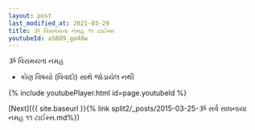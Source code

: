 ```yaml
---
layout: post
last_modified_at: 2021-03-29
title: ૐ વિરામયતા નમહ ૧૧ ટાઈમ્સ
youtubeId: aSBO9_go48w
---
```

 
 
 ૐ વિરામયતા નમહ  
 
 -  કોણ વિષયો (વિવાદો) સાથે જોડાયેલ નથી 
 
  
 
  
 
 
 
 
 
 


{% include youtubePlayer.html id=page.youtubeId %}
 
[Next]({{ site.baseurl }}{% link  split2/_posts/2015-03-25-ૐ સર્વ સાધનાયા નમહ ૧૧ ટાઈમ્સ.md%})
 
